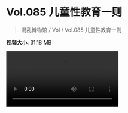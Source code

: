 # Vol.085 儿童性教育一则

> 混乱博物馆 / Vol / Vol.085 儿童性教育一则

**视频大小**: 31.18 MB

<div class="video"><video src="https://file.hsyhx.top/video/混乱博物馆/Vol/085.mp4" controls preload>🤔 您的浏览器不支持 video 标签</video></div>